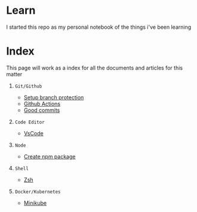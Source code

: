 # Learn

I started this repo as my personal notebook of the things i've been learning

# Index

This page will work as a index for all the documents and articles for this matter

1. `Git/Github`

   - [Setup branch protection](setup-branch-protection.md)
   - [Github Actions](github-actions.md)
   - [Good commits](good-commits.md)

2. `Code Editor`

   - [VsCode](vscode`.md)

3. `Node`

   - [Create npm package](create-npm-common-package.md)

4. `Shell`

   - [Zsh](zsh-shell.md)

5. `Docker/Kubernetes`
   - [Minikube](minikube.md)

